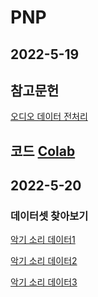 # PNP
## 2022-5-19
## 참고문헌
[오디오 데이터 전처리](https://hyunlee103.tistory.com/54)
## 코드 [Colab](https://colab.research.google.com/drive/1JC5bNd51gg72giEjvZxEVgNY_d5Zm6Vb?usp=sharing)

## 2022-5-20
### 데이터셋 찾아보기
[악기 소리 데이터1](https://www.kaggle.com/datasets/mayur1999/wavfiles-of-instruments-audio?select=10Bass.wav)

[악기 소리 데이터2](https://github.com/ejhumphrey/minst-dataset)

[악기 소리 데이터3](https://www.upf.edu/web/mtg/irmas)
